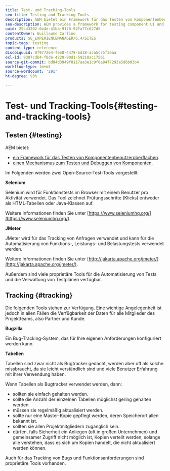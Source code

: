 ```yaml
---
title: Test- und Tracking-Tools
seo-title: Testing and Tracking Tools
description: AEM bietet ein Framework für das Testen von Komponentenbenutzeroberflächen und einen Mechanismus zum Testen und Debuggen von Komponenten.
seo-description: AEM provides a framework for testing component UI and a mechanism for testing and debugging components
uuid: 29c43202-0a4e-41ba-9176-92fa77c627d5
contentOwner: Guillaume Carlino
products: SG_EXPERIENCEMANAGER/6.4/SITES
topic-tags: testing
content-type: reference
discoiquuid: 0f977264-fe58-4478-bd38-aca5c75f36aa
exl-id: 9387cdb4-f8de-4229-90d1-59218ac17561
source-git-commit: bd94d3949f0117aa3e1c9f0e84f7293a5d6b03b4
workflow-type: tm+mt
source-wordcount: '291'
ht-degree: 93%

---
```


# Test- und Tracking-Tools{#testing-and-tracking-tools}

## Testen {#testing}

AEM bietet:

* [ein Framework für das Testen von Komponentenbenutzeroberflächen](/help/sites-developing/hobbes.md).
* [einen Mechanismus zum Testen und Debuggen von Komponenten](/help/sites-developing/developer-mode.md).

Im Folgenden werden zwei Open-Source-Test-Tools vorgestellt:

**Selenium**

Selenium wird für Funktionstests im Browser mit einem Benutzer pro Aktivität verwendet. Das Tool zeichnet Prüfungsschritte (Klicks) entweder als HTML-Tabellen oder Java-Klassen auf.

Weitere Informationen finden Sie unter [https://www.seleniumhq.org/](https://www.seleniumhq.org/).

**JMeter**

JMeter wird für das Tracking von Anfragen verwendet und kann für die Automatisierung von Funktions-, Leistungs- und Belastungstests verwendet werden.

Weitere Informationen finden Sie unter [http://jakarta.apache.org/jmeter/](http://jakarta.apache.org/jmeter/).

Außerdem sind viele proprietäre Tools für die Automatisierung von Tests und die Verwaltung von Testplänen verfügbar.

## Tracking {#tracking}

Die folgenden Tools stehen zur Verfügung. Eine wichtige Angelegenheit ist jedoch in allen Fällen die Verfügbarkeit der Daten für alle Mitglieder des Projektteams, also Partner und Kunde.

**Bugzilla**

Ein Bug-Tracking-System, das für Ihre eigenen Anforderungen konfiguriert werden kann.

**Tabellen**

Tabellen sind zwar nicht als Bugtracker gedacht, werden aber oft als solche missbraucht, da sie leicht verständlich sind und viele Benutzer Erfahrung mit ihrer Verwendung haben.

Wenn Tabellen als Bugtracker verwendet werden, dann:

* sollten sie einfach gehalten werden.
* sollte die Anzahl der einzelnen Tabellen möglichst gering gehalten werden.
* müssen sie regelmäßig aktualisiert werden.
* sollte nur eine Master-Kopie gepflegt werden, deren Speicherort allen bekannt ist.
* sollten sie allen Projektmitgliedern zugänglich sein.
* dürfen, falls Sicherheit ein Anliegen (oft in großen Unternehmen) und gemeinsamer Zugriff nicht möglich ist, Kopien verteilt werden, solange alle verstehen, dass es sich um Kopien handelt, die nicht aktualisiert werden können.

Auch für das Tracking von Bugs und Funktionsanforderungen sind proprietäre Tools vorhanden.
